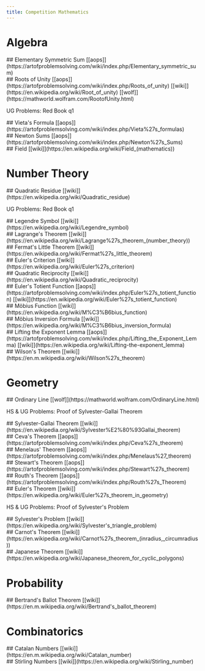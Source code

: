 ```yaml
---
title: Competition Mathematics
---
```


# Algebra

<hgroup>
## Elementary Symmetric Sum
[[aops]](https://artofproblemsolving.com/wiki/index.php/Elementary_symmetric_sum)
</hgroup>

<hgroup>
## Roots of Unity
[[aops]](https://artofproblemsolving.com/wiki/index.php/Roots_of_unity)
[[wiki]](https://en.wikipedia.org/wiki/Root_of_unity)
[[wolf]](https://mathworld.wolfram.com/RootofUnity.html)
</hgroup>

UG Problems: Red Book q1

<hgroup>
## Vieta's Formula
[[aops]](https://artofproblemsolving.com/wiki/index.php/Vieta%27s_formulas)
</hgroup>

<hgroup>
## Newton Sums
[[aops]](https://artofproblemsolving.com/wiki/index.php/Newton%27s_Sums)
</hgroup>

<hgroup>
## Field
[[wiki]](https://en.wikipedia.org/wiki/Field_(mathematics))
</hgroup>

# Number Theory

<hgroup>
## Quadratic Residue
[[wiki]](https://en.wikipedia.org/wiki/Quadratic_residue)
</hgroup>

UG Problems: Red Book q1

<hgroup>
## Legendre Symbol
[[wiki]](https://en.wikipedia.org/wiki/Legendre_symbol)
</hgroup>

<hgroup>
## Lagrange's Theorem
[[wiki]](https://en.wikipedia.org/wiki/Lagrange%27s_theorem_(number_theory))
</hgroup>

<hgroup>
## Fermat's Little Theorem
[[wiki]](https://en.wikipedia.org/wiki/Fermat%27s_little_theorem)
</hgroup>

<hgroup>
## Euler's Criterion
[[wiki]](https://en.wikipedia.org/wiki/Euler%27s_criterion)
</hgroup>

<hgroup>
## Quadratic Reciprocity
[[wiki]](https://en.wikipedia.org/wiki/Quadratic_reciprocity)
</hgroup>

<hgroup>
## Euler's Totient Function
[[aops]](https://artofproblemsolving.com/wiki/index.php/Euler%27s_totient_function)
[[wiki]](https://en.wikipedia.org/wiki/Euler%27s_totient_function)
</hgroup>

<hgroup>
## Möbius Function
[[wiki]](https://en.wikipedia.org/wiki/M%C3%B6bius_function)
</hgroup>

<hgroup>
## Möbius Inversion Formula
[[wiki]](https://en.wikipedia.org/wiki/M%C3%B6bius_inversion_formula)
</hgroup>

<hgroup>
## Lifting the Exponent Lemma
[[aops]](https://artofproblemsolving.com/wiki/index.php/Lifting_the_Exponent_Lemma)
[[wiki]](https://en.wikipedia.org/wiki/Lifting-the-exponent_lemma)
</hgroup>

<hgroup>
## Wilson's Theorem
[[wiki]](https://en.m.wikipedia.org/wiki/Wilson%27s_theorem)
</hgroup>

# Geometry

<hgroup>
## Ordinary Line
[[wolf]](https://mathworld.wolfram.com/OrdinaryLine.html)
</hgroup>

HS & UG Problems: Proof of Sylvester-Gallai Theorem

<hgroup>
## Sylvester-Gallai Theorem
[[wiki]](https://en.wikipedia.org/wiki/Sylvester%E2%80%93Gallai_theorem)
</hgroup>

<hgroup>
## Ceva's Theorem
[[aops]](https://artofproblemsolving.com/wiki/index.php/Ceva%27s_theorem)
</hgroup>

<hgroup>
## Menelaus' Theorem
[[aops]](https://artofproblemsolving.com/wiki/index.php/Menelaus%27_theorem)
</hgroup>

<hgroup>
## Stewart's Theorem
[[aops]](https://artofproblemsolving.com/wiki/index.php/Stewart%27s_theorem)
</hgroup>

<hgroup>
## Routh's Theorem
[[aops]](https://artofproblemsolving.com/wiki/index.php/Routh%27s_Theorem)
</hgroup>

<hgroup>
## Euler's Theorem
[[wiki]](https://en.wikipedia.org/wiki/Euler%27s_theorem_in_geometry)
</hgroup>

HS & UG Problems: Proof of Sylvester's Problem

<hgroup>
## Sylvester's Problem
[[wiki]](https://en.wikipedia.org/wiki/Sylvester's_triangle_problem)
</hgroup>

<hgroup>
## Carnot's Theorem
[[wiki]](https://en.wikipedia.org/wiki/Carnot%27s_theorem_(inradius,_circumradius))
</hgroup>

<hgroup>
## Japanese Theorem
[[wiki]](https://en.wikipedia.org/wiki/Japanese_theorem_for_cyclic_polygons)
</hgroup>

# Probability

<hgroup>
## Bertrand's Ballot Theorem
[[wiki]](https://en.m.wikipedia.org/wiki/Bertrand's_ballot_theorem)
</hgroup>

# Combinatorics

<hgroup>
## Catalan Numbers
[[wiki]](https://en.m.wikipedia.org/wiki/Catalan_number)
</hgroup>

<hgroup>
## Stirling Numbers
[[wiki]](https://en.wikipedia.org/wiki/Stirling_number)
</hgroup>
